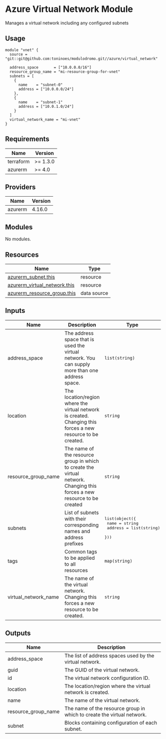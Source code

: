 # Azure Virtual Network Module

Manages a virtual network including any configured subnets

## Usage

```hcl
module "vnet" {
  source = "git::git@github.com:toninoes/modulodromo.git//azure/virtual_network"

  address_space       = ["10.0.0.0/16"]
  resource_group_name = "mi-resource-group-for-vnet"
  subnets = [
    {
      name    = "subnet-0"
      address = ["10.0.0.0/24"]
    },
    {
      name    = "subnet-1"
      address = ["10.0.1.0/24"]
    }
  ]
  virtual_network_name = "mi-vnet"
}
```

## Requirements

| Name | Version |
|------|---------|
| terraform | >= 1.3.0 |
| azurerm | >= 4.0 |

## Providers

| Name | Version |
|------|---------|
| azurerm | 4.16.0 |

## Modules

No modules.

## Resources

| Name | Type |
|------|------|
| [azurerm_subnet.this](https://registry.terraform.io/providers/hashicorp/azurerm/latest/docs/resources/subnet) | resource |
| [azurerm_virtual_network.this](https://registry.terraform.io/providers/hashicorp/azurerm/latest/docs/resources/virtual_network) | resource |
| [azurerm_resource_group.this](https://registry.terraform.io/providers/hashicorp/azurerm/latest/docs/data-sources/resource_group) | data source |

## Inputs

| Name | Description | Type | Default | Required |
|------|-------------|------|---------|:--------:|
| address\_space | The address space that is used the virtual network. You can supply more than one address space. | `list(string)` | n/a | yes |
| location | The location/region where the virtual network is created. Changing this forces a new resource to be created. | `string` | `"West Europe"` | no |
| resource\_group\_name | The name of the resource group in which to create the virtual network. Changing this forces a new resource to be created | `string` | n/a | yes |
| subnets | List of subnets with their corresponding names and address prefixes | <pre>list(object({<br>    name    = string<br>    address = list(string)<br>  }))</pre> | `[]` | no |
| tags | Common tags to be applied to all resources | `map(string)` | `{}` | no |
| virtual\_network\_name | The name of the virtual network. Changing this forces a new resource to be created. | `string` | n/a | yes |

## Outputs

| Name | Description |
|------|-------------|
| address\_space | The list of address spaces used by the virtual network. |
| guid | The GUID of the virtual network. |
| id | The virtual network configuration ID. |
| location | The location/region where the virtual network is created. |
| name | The name of the virtual network. |
| resource\_group\_name | The name of the resource group in which to create the virtual network. |
| subnet | Blocks containing configuration of each subnet. |

